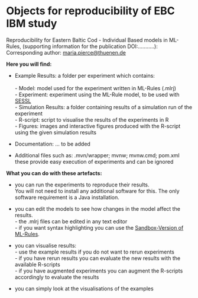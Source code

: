 # Objects for reproducibility of EBC IBM study

Reproducibility for Eastern Baltic Cod - Individual Based models in ML-Rules,
(supporting information for the publication DOI:...........): <br>
Corresponding author: maria.pierce@thuenen.de

**Here you will find:**

* Example Results:  a folder per experiment which contains: <br>									
		- Model:  model used for the experiment written in ML-Rules (.mlrj) <br>
		- Experiment:  experiment using the ML-Rule model, to be used with [SESSL](https://git.informatik.uni-rostock.de/mosi/sessl/-/wikis/home) <br>
		- Simulation Results:  a folder containing results of a simulation run of the experiment <br>
		- R-script:  script to visualise the results of the experiments in R <br>
		- Figures:  images and interactive figures produced with the R-script using the given simulation results <br>
										
* Documentation: ... to be added
										
* Additional files such as: .mvn/wrapper; mvnw; mvnw.cmd; pom.xml these provide easy execution of experiments and can be ignored
										
										

**What you can do with these artefacts:**

* you can run the experiments to reproduce their results. <br>
		You will not need to install any additional software for this.
		The only software requirement is a Java installation.
		
* you can edit the models to see how changes in the model affect the results. <br>
		- the .mlrj files can be edited in any text editor <br>
		- if you want syntax highlighting you can use the [Sandbox-Version of ML-Rules](https://git.informatik.uni-rostock.de/mosi/mlrules2-quickstart).

* you can visualise results: <br>
		- use the example results if you do not want to rerun experiments <br>
		- if you have rerun results you can evaluate the new results with the available R-scripts <br>
		- if you have augmented experiments you can augment the R-scripts accordingly to evaluate the results <br>
		
* you can simply look at the visualisations of the examples
